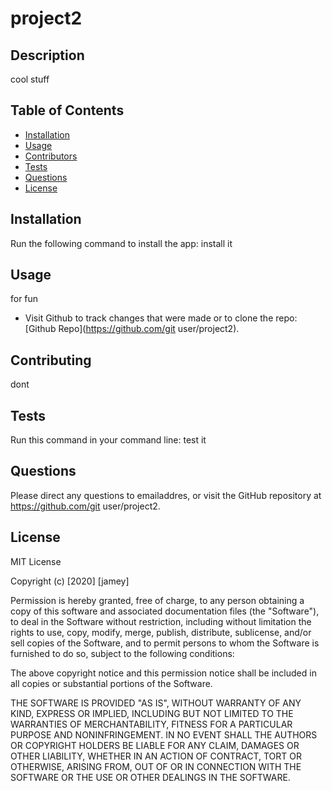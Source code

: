 # project2
  
  ## Description
  cool stuff

  ## Table of Contents
  * [Installation](#Installation)
  * [Usage](#Usage)
  * [Contributors](#Contributors)
  * [Tests](#Tests)
  * [Questions](#Questions)
  * [License](#License)

  ## Installation
  Run the following command to install the app: install it

  ## Usage
  for fun

  * Visit Github to track changes that were made or to clone the repo: [Github Repo](https://github.com/git user/project2).

  ## Contributing
  dont

  ## Tests
  Run this command in your command line: test it

  ## Questions
  Please direct any questions to emailaddres, or visit the GitHub repository at https://github.com/git user/project2.

  ## License
  MIT License

  Copyright (c) [2020] [jamey]

  Permission is hereby granted, free of charge, to any person obtaining a copy of this software and associated documentation files (the "Software"), to deal in the Software without restriction, including without limitation the rights to use, copy, modify, merge, publish, distribute, sublicense, and/or sell copies of the Software, and to permit persons to whom the Software is furnished to do so, subject to the following conditions:

  The above copyright notice and this permission notice shall be included in all copies or substantial portions of the Software.

  THE SOFTWARE IS PROVIDED "AS IS", WITHOUT WARRANTY OF ANY KIND, EXPRESS OR IMPLIED, INCLUDING BUT NOT LIMITED TO THE WARRANTIES OF MERCHANTABILITY, FITNESS FOR A PARTICULAR PURPOSE AND NONINFRINGEMENT. IN NO EVENT SHALL THE AUTHORS OR COPYRIGHT HOLDERS BE LIABLE FOR ANY CLAIM, DAMAGES OR OTHER LIABILITY, WHETHER IN AN ACTION OF CONTRACT, TORT OR OTHERWISE, ARISING FROM, OUT OF OR IN CONNECTION WITH THE SOFTWARE OR THE USE OR OTHER DEALINGS IN THE SOFTWARE.